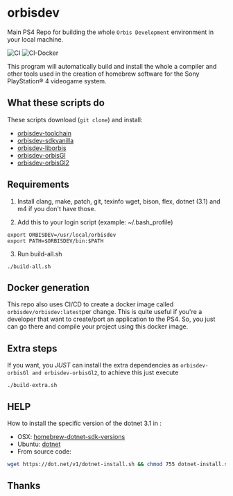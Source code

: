 # orbisdev
Main PS4 Repo for building the whole `Orbis Development` environment in your local machine.

![CI](https://github.com/orbisdev/orbisdev/workflows/CI/badge.svg)
![CI-Docker](https://github.com/orbisdev/orbisdev/workflows/CI-Docker/badge.svg)

This program will automatically build and install the whole a compiler and other tools used in the creation of homebrew software for the Sony PlayStation® 4 videogame system.

## What these scripts do

These scripts download (`git clone`) and install: 
- [orbisdev-toolchain](https://github.com/orbisdev/orbisdev-toolchain "orbisdev-toolchain") 
- [orbisdev-sdkvanilla](https://github.com/orbisdev/orbisdev-sdkvanilla "orbisdev-sdkvanilla") 
- [orbisdev-liborbis](https://github.com/orbisdev/orbisdev-liborbis "orbisdev-liborbis") 
- [orbisdev-orbisGl](https://github.com/orbisdev/orbisdev-orbisGl "orbisdev-orbisGl") 
- [orbisdev-orbisGl2](https://github.com/orbisdev/orbisdev-orbisGl2 "orbisdev-orbisGl2")

## Requirements

1. Install clang, make, patch, git, texinfo wget, bison, flex, dotnet (3.1) and m4 if you don't have those.

2. Add this to your login script (example: ~/.bash_profile)  
```
export ORBISDEV=/usr/local/orbisdev
export PATH=$ORBISDEV/bin:$PATH
```

3. Run build-all.sh  
```
./build-all.sh
```

## Docker generation
This repo also uses CI/CD to create a docker image called `orbisdev/orbisdev:latest`per change. This is quite useful if you're a developer that want to create/port an application to the PS4. So, you just can go there and compile your project using this docker image.

## Extra steps
If you want, you *JUST* can install the extra dependencies as `orbisdev-orbisGl and orbisdev-orbisGl2`, to achieve this just execute

```
./build-extra.sh
```

## HELP
How to install the specific version of the dotnet 3.1 in : 
- OSX: [homebrew-dotnet-sdk-versions](https://github.com/isen-ng/homebrew-dotnet-sdk-versions "homebrew-dotnet-sdk-versions")
- Ubuntu: [dotnet](https://docs.microsoft.com/es-es/dotnet/core/install/linux-ubuntu "dotnet")
- From source code: 
```bash
wget https://dot.net/v1/dotnet-install.sh && chmod 755 dotnet-install.sh && ./dotnet-install.sh -c Current --install-dir ~/cli
```
## Thanks
